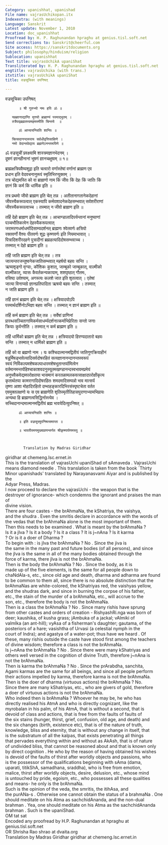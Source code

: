 ```yaml
---
Category: upanishhat, upanishad
File name: vajrasUchikopan.itx
Indexextra: (with meanings)
Language: Sanskrit
Latest update: November 1, 2010
Location: doc_upanishhat
Proofread by: H. P. Raghunandan hpraghu at genius.tisl.soft.net
Send corrections to: Sanskrit@cheerful.com
Site access: https://sanskritdocuments.org
Subject: philosophy/hinduism/religion
Sublocation: upanishhat
Text title: vajrasUchikA upaniShat
Transliterated by: H. P. Raghunandan hpraghu at genius.tisl.soft.net
engtitle: vajrasUchika (with trans.)
itxtitle: vajrasUchikA upaniShat
title: वज्रसूचिका उपनिषत्

---
```

  
 वज्रसूचिका उपनिषत्   
  
          ॥ श्री गुरुभ्यो नमः हरिः ॐ ॥  
  
       यज्ञ्ज्ञानाद्यान्ति मुनयो ब्राह्मण्यं परमाद्भुतम् ।  
       तत्रैपद्ब्रह्मतत्त्वमहमस्मीति चिन्तये  ॥  
  
          ॐ आप्यायन्त्विति शान्तिः ॥  
  
       चित्सदानन्दरूपाय सर्वधीवृत्तिसाक्षिणे ।  
       नमो वेदान्तवेद्याय ब्रह्मणेऽनन्तरूपिणे ॥  
  
ॐ वज्रसूचीं प्रवक्ष्यामि शास्त्रमज्ञानभेदनम्  ।  
दूषणं ज्ञानहीनानां भूषणं ज्ञानचक्षुषाम्  ॥ १॥  
  
ब्राह्मक्षत्रियवैष्यशूद्रा इति चत्वारो वर्णास्तेषां वर्णानां ब्राह्मण एव  
प्रधान इति वेदवचनानुरूपं स्मृतिभिरप्युक्तम्  ।  
तत्र चोद्यमस्ति को वा ब्राह्मणो नाम किं जीवः किं देहः किं जातिः किं  
ज्ञानं किं कर्म किं धार्मिक इति ॥  
  
तत्र प्रथमो जीवो ब्राह्मण इति चेत् तन्न । अतीतानागतानेकदेहानां  
जीवस्यैकरूपत्वात् एकस्यापि कर्मवशादनेकदेहसम्भवात् सर्वशरीराणां  
जीवस्यैकरूपत्वाच्च । तस्मात् न जीवो ब्राह्मण इति ॥  
  
तर्हि देहो ब्राह्मण इति चेत् तन्न । आचाण्डालादिपर्यन्तानां मनुष्याणां  
पञ्चभौतिकत्वेन देहस्यैकरूपत्वात्  
जरामरणधर्माधर्मादिसाम्यदर्शनत् ब्राह्मणः श्वेतवर्णः क्षत्रियो  
रक्तवर्णो वैश्यः पीतवर्णः शूद्रः कृष्णवर्णः इति नियमाभावात् ।  
पित्रादिशरीरदहने पुत्रादीनां ब्रह्महत्यादिदोषसम्भवाच्च ।  
तस्मात् न देहो ब्राह्मण इति ॥  
  
तर्हि जाति ब्राह्मण इति चेत् तन्न । तत्र  
जात्यन्तरजन्तुष्वनेकजातिसम्भवात् महर्षयो बहवः सन्ति ।  
ऋष्यशृङ्गो मृग्याः, कौशिकः कुशात्, जाम्बूको जाम्बूकात्, वाल्मीको  
वाल्मीकात्, व्यासः कैवर्तकन्यकायाम्, शशपृष्ठात् गौतमः,  
वसिष्ठ उर्वश्याम्, अगस्त्यः कलशे जात इति शृतत्वात् । एतेषां  
जात्या विनाप्यग्रे ज्ञानप्रतिपादिता ऋषयो बहवः सन्ति । तस्मात्  
न जाति ब्राह्मण इति ॥  
  
तर्हि ज्ञानं ब्राह्मण इति चेत् तन्न । क्षत्रियादयोऽपि  
परमार्थदर्शिनोऽभिज्ञा बहवः सन्ति । तस्मात् न ज्ञानं ब्राह्मण इति ॥  
  
तर्हि कर्म ब्राह्मण इति चेत् तन्न । सर्वेषां प्राणिनां  
प्रारब्धसञ्चितागामिकर्मसाधर्म्यदर्शनात्कर्माभिप्रेरिताः सन्तो जनाः  
क्रियाः कुर्वन्तीति । तस्मात् न कर्म ब्राह्मण इति ॥  
  
तर्हि धार्मिको ब्राह्मण इति चेत् तन्न । क्षत्रियादयो हिरण्यदातारो बहवः  
सन्ति । तस्मात् न धार्मिको ब्राह्मण इति ॥  
  
तर्हि को वा ब्रह्मणो नाम । यः कश्चिदात्मानमद्वितीयं जातिगुणक्रियाहीनं  
षडूर्मिषड्भावेत्यादिसर्वदोषरहितं सत्यज्ञानानन्दानन्तस्वरूपं  
स्वयं निर्विकल्पमशेषकल्पाधारमशेषभूतान्तर्यामित्वेन  
वर्तमानमन्तर्यहिश्चाकाशवदनुस्यूतमखण्डानन्दस्वभावमप्रमेयं  
अनुभवैकवेद्यमपरोक्षतया भासमानं करतळामलकवत्साक्षादपरोक्षीकृत्य  
कृतार्थतया कामरागादिदोषरहितः शमदमादिसम्पन्नो भाव मात्सर्य  
तृष्णा आशा मोहादिरहितो दम्भाहङ्कारदिभिरसंस्पृष्टचेता वर्तत  
एवमुक्तलक्षणो यः स एव ब्राह्मणेति शृतिस्मृतीतिहासपुराणाभ्यामभिप्रायः  
अन्यथा हि ब्राह्मणत्वसिद्धिर्नास्त्येव ।  
सच्चिदानान्दमात्मानमद्वितीयं ब्रह्म भावयेदित्युपनिषत् ॥  
  
          ॐ आप्यायन्त्विति शान्तिः ॥  
  
          ॥ इति वज्रसूच्युपनिषत्समाप्ता ॥  
  
          ॥ भारतीरमणमुख्यप्राणन्तर्गत श्रीकृष्णार्पणमस्तु ॥  
  
  
  
            Translation by Madras Giridhar  
giridhar at chemeng.Isc.ernet.in  
This is the translation of vajrasUchi upaniShad of sAmaveda . VajrasUchi  
means diamond needle . This translation is taken from the book `Thirty  
Minor upanishads' translated by Narayanasvami Aiyar and is published by the  
Adyar Press, Madras.  
        I now proceed to declare the vajrasUchi - the weapon that is the  
destroyer of ignorance- which condemns the ignorant and praises the man of  
divine vision.  
        There are four castes - the brAhmaNa, the kShatriya, the vaishya,  
and the shudra . Even the smritis declare in accordance with the words of  
the vedas that the brAhmaNa alone is the most important of them.  
        Then this needs to be examined . What is meant by the brAhmaNa ?  
Is it a jIva ? Is it a body ? Is it a class ? It is j~nAna ? Is it karma  
? Or is it a doer of Dharma ?  
        To begin with : is jIva the brAhmaNa ? No . Since the jiva is  
the same in the many past and future bodies (of all persons), and since  
the jIva is the same in all of the many bodies obtained through the  
force of karma, there jIva is not the brAhmaNa.  
        Then is the body the brAhmaNa ? No . Since the body, as it is  
made up of the five elements, is the same for all people down to  
chaNdAla-s, etc., since old age and death, dharma and adharma are found  
to be common to them all, since there is no absolute distinction that the  
brAhmaNas are white-colored, the kShatriyas red, the vaishyas yellow,  
and the shudras dark, and since in burning the corpse of his father,  
etc., the stain of the murder of a brAhmaNa, etc., will accrue to the  
son, etc., therefore the body is not the brAhmaNa.  
        Then is a class the brAhmaNa ? No . Since many rishis have sprung  
from other castes and orders of creation - RishyashRi.nga was born of  
deer; kaushika, of kusha grass; jAmbuka of a jackal; vAlmiki of  
valmIka (an ant-hill); vyAsa of a fisherman's daughter; gautama, of the  
posteriors of a hare; vasishtha of Urvasi (a celestial nymph in the  
court of Indra); and agastya of a water-pot; thus have we heard . Of  
these, many rishis outside the caste have stood first among the teachers  
of divine wisdom; therefore a class is not the brAhmaNa.  
        Is j~nAna the brAhmaNa ? No . Since there were many kShatriyas and  
others well versed in the cognition of divine Truth, therefore j~nAna is  
not the brAhmaNa.  
        Then is karma the brAhmaNa ? No . Since the prArabdha, sanchita,  
Agami karmas are the same for all beings, and since all people perform  
their actions impelled by karma, therefore karma is not the brAhmaNa.  
        Then is the doer of dharma (virtuous actions) the brAhmaNa ? No.  
Since there are many kShatriyas, etc., who are givers of gold, therefore  
a doer of virtuous actions is not the brAhmaNa.  
        Who indeed then is brAhmaNa ? Whoever he may be, he who has  
directly realised his AtmA and who is directly cognizant, like the  
myrobalan in his palm, of his AtmA, that is without a second, that is  
devoid of class and actions, that is free from the faults of faults of  
the six stains (hunger, thirst, grief, confusion, old age, and death) and  
the six changes (birth, existence etc), that is of the nature of truth,  
knowledge, bliss and eternity, that is without any change in itself, that  
is the substratum of all the kalpas, that exists penetrating all things  
that pervades everything within and without as AkAsh, that is of nature  
of undivided bliss, that cannot be reasoned about and that is known only  
by direct cognition . He who by the reason of having obtained his wishes  
is devoid of the faults of thirst after worldly objects and passions, who  
is the possessor of the qualifications beginning with sAma (dama,  
uparati, titikShA, samadhana, sraddha), who is free from emotion,  
malice, thirst after worldly objects, desire, delusion, etc., whose mind  
is untouched by pride, egoism, etc., who possesses all these qualities  
and means- he only is the brAhmaNa.  
        Such is the opinion of the veda, the smritis, the itihAsa, and  
the purANa-s . Otherwise one cannot obtain the status of a brahmaNa . One  
should meditate on his Atma as sachchidAnanda, and the non-dual  
brahman . Yea, one should meditate on his Atma as the sachchidAnanda  
brahman . Such is the upaniShad.  
          OM tat sat  
Encoded any proofread by H.P. Raghunandan at hpraghu at genius.tisl.soft.net  
OR Shrisha Rao shrao at dvaita.org  
Translation by Madras Giridhar giridhar at chemeng.Isc.ernet.in  
  

